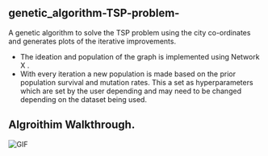 ## genetic_algorithm-TSP-problem-
A genetic algorithm to solve the TSP problem using the city co-ordinates and generates plots of the iterative improvements. <br>
* The ideation and population of the graph is implemented using Network X .<br>
* With every iteration a new population is made based on the prior population survival and mutation rates. This a set as hyperparameters which are set by the user depending and may need to be changed depending on the dataset being used.<br>

## Algroithim Walkthrough.

![GIF](https://imgur.com/sUfDJQf)
